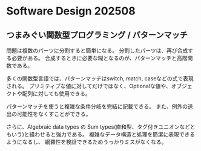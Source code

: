 # Software Design 202508

## つまみぐい関数型プログラミング / パターンマッチ

問題は複数のパーツに分割すると簡単になる。
分割したパーツは、再び合成する必要がある。
合成するときに必要な糊となるのが、パターンマッチと高階関数である。

多くの関数型言語では、パターンマッチはswitch, match, caseなどの式で表現される。
プリミティブな値に対してだけではなく、Optionalな値や、オブジェクトや配列に対しても使用できる。

パターンマッチを使うと複雑な条件分岐を完結に記載できる。
また、例外の送出の可能性をなくすことができる。

さらに、Algebraic data types の Sum types(直和型、タグ付きユニオンなどともいう)と組わせると強力である。
複雑なデータ構造と処理を簡潔に表現できるようになるし、
網羅性を検証できるためうっかりミスがなくなる。
